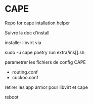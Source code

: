 # CAPE
Repo for cape intallation helper

Suivre la doc d'install

installer libvirt via 

sudo -u cape poetry run extra/ins[].sh


parametrer les fichiers de config CAPE
- routing.conf
- cuckoo.conf

retirer les app armor pour libvirt et cape

reboot
